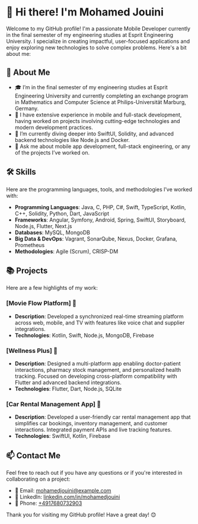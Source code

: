 # 👋 Hi there! I'm Mohamed Jouini

Welcome to my GitHub profile! I'm a passionate Mobile Developer currently in the final semester of my engineering studies at Esprit Engineering University. I specialize in creating impactful, user-focused applications and enjoy exploring new technologies to solve complex problems. Here's a bit about me:

## 🚀 About Me

- 🎓 I’m in the final semester of my engineering studies at Esprit Engineering University and currently completing an exchange program in Mathematics and Computer Science at Philips-Universität Marburg, Germany.
- 💼 I have extensive experience in mobile and full-stack development, having worked on projects involving cutting-edge technologies and modern development practices.
- 🌱 I’m currently diving deeper into SwiftUI, Solidity, and advanced backend technologies like Node.js and Docker.
- 💬 Ask me about mobile app development, full-stack engineering, or any of the projects I’ve worked on.

## 🛠️ Skills

Here are the programming languages, tools, and methodologies I’ve worked with:

- **Programming Languages**: Java, C, PHP, C#, Swift, TypeScript, Kotlin, C++, Solidity, Python, Dart, JavaScript
- **Frameworks**: Angular, Symfony, Android, Spring, SwiftUI, Storyboard, Node.js, Flutter, Next.js
- **Databases**: MySQL, MongoDB
- **Big Data & DevOps**: Vagrant, SonarQube, Nexus, Docker, Grafana, Prometheus
- **Methodologies**: Agile (Scrum), CRISP-DM

## 📚 Projects

Here are a few highlights of my work:

### [Movie Flow Platform] 🔗
- **Description**: Developed a synchronized real-time streaming platform across web, mobile, and TV with features like voice chat and supplier integrations.
- **Technologies**: Kotlin, Swift, Node.js, MongoDB, Firebase

### [Wellness Plus] 🔗
- **Description**: Designed a multi-platform app enabling doctor-patient interactions, pharmacy stock management, and personalized health tracking. Focused on developing cross-platform compatibility with Flutter and advanced backend integrations.
- **Technologies**: Flutter, Dart, Node.js, SQLite

### [Car Rental Management App] 🔗
- **Description**: Developed a user-friendly car rental management app that simplifies car bookings, inventory management, and customer interactions. Integrated payment APIs and live tracking features.
- **Technologies**: SwiftUI, Kotlin, Firebase

## 📫 Contact Me

Feel free to reach out if you have any questions or if you're interested in collaborating on a project:

- 📧 Email: [mohamedjouini@example.com](mailto:jouinimohamed512@gmail.com)
- 💼 LinkedIn: [linkedin.com/in/mohamedjouini]([https://linkedin.com/in/mohamedjouini](https://www.linkedin.com/in/mohamed-jouini-7839b6293/))
- 📱 Phone: [+4917680732903](tel:+4917680732903)

Thank you for visiting my GitHub profile! Have a great day! 😊
